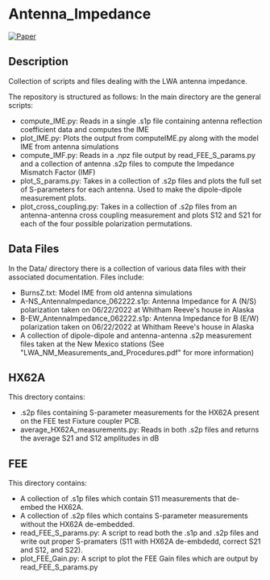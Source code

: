 Antenna_Impedance
===================
[![Paper]()]()

Description
-----------
Collection of scripts and files dealing with the LWA antenna impedance.

The repository is structured as follows:
In the main directory are the general scripts:
* compute_IME.py: Reads in a single .s1p file containing antenna reflection coefficient data and computes the IME 
* plot_IME.py: Plots the output from computeIME.py along with the model IME from antenna simulations
* compute_IMF.py: Reads in a .npz file output by read_FEE_S_params.py and a collection of antenna .s2p files to compute the Impedance Mismatch Factor (IMF)
* plot_S_params.py: Takes in a collection of .s2p files and plots the full set of S-parameters for each antenna. Used to make the dipole-dipole measurement plots.
* plot_cross_coupling.py: Takes in a collection of .s2p files from an antenna-antenna cross coupling measurement and plots S12 and S21 for each of the four possible polarization permutations. 

Data Files
----------
In the Data/ directory there is a collection of various data files with their associated documentation.
Files include:
* BurnsZ.txt: Model IME from old antenna simulations
* A-NS_AntennaImpedance_062222.s1p: Antenna Impedance for A (N/S) polarization taken on 06/22/2022 at Whitham Reeve's house in Alaska
* B-EW_AntennaImpedance_062222.s1p: Antenna Impedance for B (E/W) polarization taken on 06/22/2022 at Whitham Reeve's house in Alaska
* A collection of dipole-dipole and antenna-antenna .s2p measurement files taken at the New Mexico stations (See "LWA_NM_Measurements_and_Procedures.pdf" for more information)

 HX62A
 -----
 This drectory contains:
 * .s2p files containing S-parameter measurements for the HX62A present on the FEE test Fixture coupler PCB.
 * average_HX62A_measurements.py: Reads in both .s2p files and returns the average S21 and S12 amplitudes in dB

 FEE
 ---
 This directory contains:
 * A collection of .s1p files which contain S11 measurements that de-embed the HX62A.
 * A collection of .s2p files which contains S-parameter measurements without the HX62A de-embedded.
 * read_FEE_S_params.py: A script to read both the .s1p and .s2p files and write out proper S-pramaters (S11 with HX62A de-embdedd, correct S21 and S12, and S22).
 * plot_FEE_Gain.py: A script to plot the FEE Gain files which are output by read_FEE_S_params.py 
